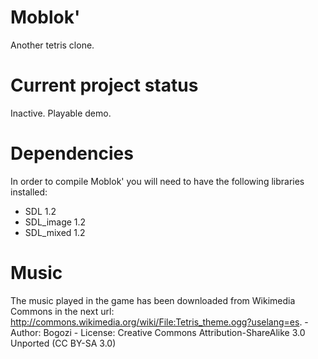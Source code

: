 Moblok'
======
Another tetris clone.

Current project status
===
Inactive. Playable demo.

Dependencies
===
In order to compile Moblok' you will need to have the following libraries installed:
- SDL 1.2
- SDL_image 1.2
- SDL_mixed 1.2

Music
===
The music played in the game has been downloaded from Wikimedia Commons in the next url: http://commons.wikimedia.org/wiki/File:Tetris_theme.ogg?uselang=es. 
	- Author: Bogozi
	- License: Creative Commons Attribution-ShareAlike 3.0 Unported (CC BY-SA 3.0)
